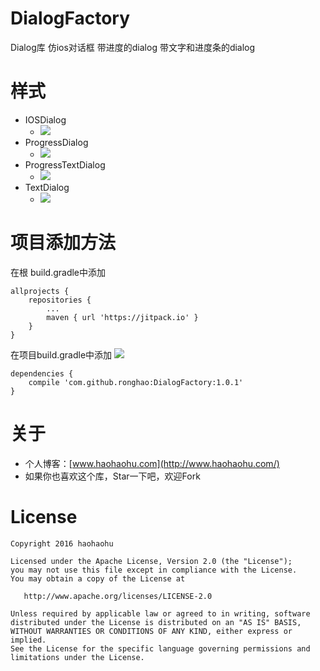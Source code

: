 # DialogFactory
Dialog库  仿ios对话框 带进度的dialog  带文字和进度条的dialog

# 样式
+ IOSDialog
	+ ![](images/type1.jpg)
+ ProgressDialog
	+ ![](images/type2.jpg)
+ ProgressTextDialog
	+ ![](images/type3.jpg)
+ TextDialog
	+ ![](images/type4.jpg)

# 项目添加方法
在根 build.gradle中添加
```
allprojects {
    repositories {
        ...
        maven { url 'https://jitpack.io' }
    }
}
```

在项目build.gradle中添加 ![](https://jitpack.io/v/ronghao/DialogFactory.svg)
```
dependencies {
    compile 'com.github.ronghao:DialogFactory:1.0.1'
}
```

# 关于
+ 个人博客：[www.haohaohu.com](http://www.haohaohu.com/)
+ 如果你也喜欢这个库，Star一下吧，欢迎Fork

# License

    Copyright 2016 haohaohu

    Licensed under the Apache License, Version 2.0 (the "License");
    you may not use this file except in compliance with the License.
    You may obtain a copy of the License at

       http://www.apache.org/licenses/LICENSE-2.0

    Unless required by applicable law or agreed to in writing, software
    distributed under the License is distributed on an "AS IS" BASIS,
    WITHOUT WARRANTIES OR CONDITIONS OF ANY KIND, either express or implied.
    See the License for the specific language governing permissions and
    limitations under the License.
